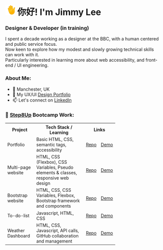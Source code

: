# <img src="https://github.com/jimmylee88/jimmylee88/blob/main/waving-hand_1f44b.gif" alt="waving hand emoji" width="32px" /> 你好! I'm Jimmy Lee
### Designer & Developer (in training)
I spent a decade working as a designer at the BBC, with a human centered and public service focus.<br>
Now keen to explore how my modest and slowly growing technical skills can work with it.<br>
Particularly interested in learning more about web accessibility, and front-end / UI engineering.

### About Me:

- 📍 Manchester, UK
- 💼 My UX/UI [Design Portfolio](https://jimlee.co)
- 📫 Let's connect on [LinkedIn](https://www.linkedin.com/in/mrjimelee/)

### 🌱 [Step8Up](https://github.com/Step8Up-SBC) Bootcamp Work:
<table style="width:70%">
  <tr>
    <th scope="col">Project</th>
    <th scope="col">Tech Stack / Learning</th>
    <th scope="col" colspan="2">Links</th>
  </tr>
  <tr>
    <td>Portfolio</td>
    <td>Basic HTML, CSS, semantic tags, accessibility</td>
    <td><a href="https://github.com/jimmylee88/portfolio">Repo</a></td>
    <td><a href="https://jimmylee88.github.io/portfolio/">Demo</a></td>
  </tr>
  <tr>
    <td>Multi-page website</td>
    <td>HTML, CSS (Flexbox), CSS Variables, Pseudo elements & classes, responsive web design</td>
    <td><a href="https://github.com/jimmylee88/responsive-multipage">Repo</a></td>
    <td><a href="https://jimmylee88.github.io/responsive-multipage/">Demo</a></td>
  </tr>
  <tr>
    <td>Bootstrap website</td>
    <td>HTML, CSS, CSS Variables, Flexbox,  Bootstrap framework and components</td>
    <td><a href="https://github.com/jimmylee88/bootstrap-project">Repo</a></td>
    <td><a href="https://jimmylee88.github.io/bootstrap-project/">Demo</a></td>
  </tr>
  <tr>
    <td>To-do-list</td>
    <td>Javascript, HTML, CSS</td>
    <td><a href="https://github.com/jimmylee88/javascript-intro">Repo</a></td>
    <td><a href="https://jimmylee88.github.io/javascript-intro/to-do-list-v2/index.html">Demo</a></td>
  </tr>
  <tr>
    <td>Weather Dashboard</td>
    <td>HTML, CSS, Javascript, API calls, GitHub collaboration and management</td>
    <td><a href="https://github.com/jimmylee88/weather-api-group">Repo</a></td>
    <td><a href="https://jimmylee88.github.io/weather-api-group/">Demo</a></td>
  </tr>
</table>



<!--
**jimmylee88/jimmylee88** is a ✨ _special_ ✨ repository because its `README.md` (this file) appears on your GitHub profile.

Here are some ideas to get you started:

- 🔭 I’m currently working on ...
- 🌱 I’m currently learning ...
- 👯 I’m looking to collaborate on ...
- 🤔 I’m looking for help with ...
- 💬 Ask me about ...
- 📫 How to reach me: ...
- 😄 Pronouns: ...
- ⚡ Fun fact: ...
-->

